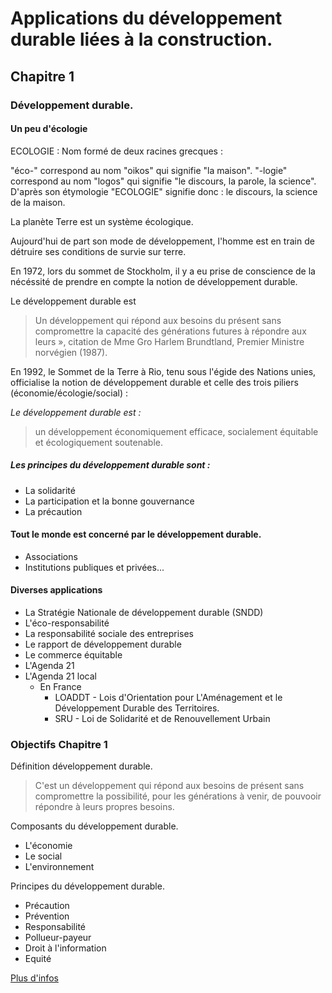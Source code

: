 # Applications du développement durable liées à la construction.

## Chapitre 1

### Développement durable.

#### Un peu d'écologie

ECOLOGIE : Nom formé de deux racines grecques :

"éco-" correspond au nom "oikos" qui signifie "la maison".
"-logie" correspond au nom "logos" qui signifie "le discours, la parole, la 
science". D'après son étymologie "ECOLOGIE" signifie donc : le discours, la 
science de la maison.

La planète Terre est un système écologique.

Aujourd'hui de part son mode de développement, l'homme est en train de détruire 
ses conditions de survie sur terre.

En 1972, lors du sommet de Stockholm, il y a eu prise de conscience de la 
nécéssité de prendre en compte la notion de développement durable. 

Le développement durable est 
> Un développement qui répond aux besoins du 
présent sans compromettre la capacité des générations futures à répondre
aux leurs », citation de Mme Gro Harlem Brundtland, Premier Ministre norvégien 
(1987).

En 1992, le Sommet de la Terre à Rio, tenu sous l'égide des Nations unies,
officialise la notion de développement durable et celle des trois piliers 
(économie/écologie/social) : 

*Le développement durable est :*

> un développement économiquement efficace, socialement équitable et 
écologiquement soutenable.

##### Les principes du développement durable sont :
* La solidarité
* La participation et la bonne gouvernance
* La précaution

####  Tout le monde est concerné par le développement durable.
* Associations
* Institutions publiques et privées...

#### Diverses applications
* La Stratégie Nationale de développement durable (SNDD)
* L'éco-responsabilité
* La responsabilité sociale des entreprises
* Le rapport de développement durable
* Le commerce équitable
* L'Agenda 21
* L'Agenda 21 local
    * En France
        *  LOADDT - Lois d'Orientation pour L'Aménagement et le Développement Durable des Territoires.
        *  SRU - Loi de Solidarité et de Renouvellement Urbain


### Objectifs Chapitre 1

Définition développement durable.

> C'est un développement qui répond aux besoins de présent sans compromettre la 
possibilité, pour les générations à venir, de pouvooir répondre à leurs propres 
besoins.

Composants du développement durable.

* L'économie
* Le social
* L'environnement

Principes du développement durable.
* Précaution
* Prévention
* Responsabilité
* Pollueur-payeur
* Droit à l'information
* Equité

[Plus d'infos](http://www.ente-aix.fr/documents/149-COURS-AFD-les-principes-du-DD-VFinale-mai2012.pdf)


